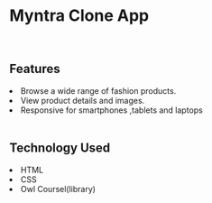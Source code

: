 
<h1>Myntra Clone App</h1>
<br>
<h2>Features</h2>
<li>Browse a wide range of fashion products.</li>
<li>View product details and images.</li>
<li>Responsive for smartphones ,tablets and laptops
</li>
<br>
<h2>Technology Used</h2>
<li>HTML</li>
<li>CSS</li>
<li>Owl Coursel(library)</li>
